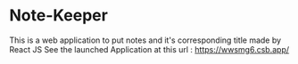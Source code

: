 # Note-Keeper
This is a web application to put notes and it's corresponding title made by React JS
See the launched Application at this url :
https://wwsmg6.csb.app/
